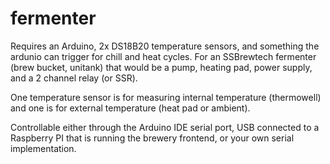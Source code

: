 # fermenter

Requires an Arduino, 2x DS18B20 temperature sensors, and something the ardunio can trigger for chill and heat cycles. For an SSBrewtech fermenter (brew bucket, unitank) that would be a pump, heating pad, power supply, and a 2 channel relay (or SSR).

One temperature sensor is for measuring internal temperature (thermowell) and one is for external temperature (heat pad or ambient).

Controllable either through the Arduino IDE serial port, USB connected to a Raspberry PI that is running the brewery frontend, or your own serial implementation.

